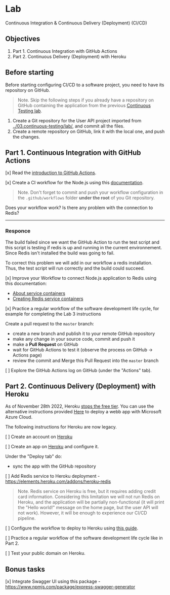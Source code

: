 # Lab

Continuous Integration & Continuous Delivery (Deployment) (CI/CD)

## Objectives

1. Part 1. Continuous Integration with GitHub Actions
2. Part 2. Continuous Delivery (Deployment) with Heroku

## Before starting

Before starting configuring CI/CD to a software project, you need to have its repository on GitHub.

> Note. Skip the following steps if you already have a repository on GitHub containing the application from the previous [Continuous Testing lab](../04.continuous-testing/lab.md).

1. Create a Git repository for the User API project imported from [../03.continuous-testing/lab/](../03.continuous-testing/lab/), and commit all the files.
2. Create a remote repository on GitHub, link it with the local one, and push the changes.

## Part 1. Continuous Integration with GitHub Actions

[x] Read the [introduction to GitHub Actions](https://docs.github.com/en/actions/learn-github-actions/introduction-to-github-actions).

[x] Create a CI workflow for the Node.js using this [documentation](https://docs.github.com/en/actions/guides/building-and-testing-nodejs).

> Note. Don't forget to commit and push your workflow configuration in the `.github/workflows` folder **under the root** of you Git repository.

Does your workflow work? Is there any problem with the connection to Redis?

---

### Responce

The build failed since we want the GitHub Action to run the test script and this script is testing if redis is up and running in the current environnement. Since Redis isn't installed the build was going to fail.

To correct this problem we will add in our workflow a redis installation. Thus, the test script will run correctly and the build could succeed.

[x] Improve your Workflow to connect Node.js application to Redis using this documentation:

- [About service containers](https://docs.github.com/en/actions/guides/about-service-containers)
- [Creating Redis service containers](https://docs.github.com/en/actions/guides/creating-redis-service-containers)

[x] Practice a regular workflow of the software development life cycle, for example for completing the Lab 3 instructions

Create a pull request to the `master` branch:

- create a new branch and publish it to your remote GitHub repository
- make any change in your source code, commit and push it
- make a **Pull Request** on GitHub
- wait for GitHub Actions to test it (observe the process on GitHub -> Actions page)
- review the commit and Merge this Pull Request into the `master` branch

[ ] Explore the GitHub Actions log on GitHub (under the "Actions" tab).

## Part 2. Continuous Delivery (Deployment) with Heroku

As of November 28th 2022, Heroku [stops the free tier](https://blog.heroku.com/next-chapter). You can use the alternative instructions provided [Here](./azure-webapp/webapp-tuto.md) to deploy a webb app with Microsoft Azure Cloud.

The following instructions for Heroku are now legacy.

[ ] Create an account on [Heroku](https://heroku.com)

[ ] Create an app on [Heroku](https://dashboard.heroku.com/new-app) and configure it.

Under the "Deploy tab" do:

- sync the app with the GitHub repository

[ ] Add Redis service to Heroku deployment - https://elements.heroku.com/addons/heroku-redis

> Note. Redis service on Heroku is free, but it requires adding credit card information. Considering this limitation we will not run Redis on Heroku, and the application will be partially non-functional (it will print the "Hello world!" message on the home page, but the user API will not work). However, it will be enough to experience our CI/CD pipeline.

[ ] Configure the workflow to deploy to Heroku using [this guide](https://github.com/marketplace/actions/deploy-to-heroku).

[ ] Practice a regular workflow of the software development life cycle like in Part 2.

[ ] Test your public domain on Heroku.

## Bonus tasks

[x] Integrate Swagger UI using this package - https://www.npmjs.com/package/express-swagger-generator

